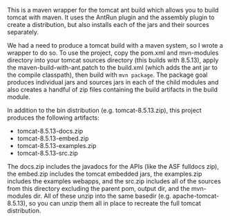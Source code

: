 This is a maven wrapper for the tomcat ant build which allows you to build tomcat with maven. It uses the AntRun plugin and the assembly plugin to create a distribution, but also installs each of the jars and their sources separately.

We had a need to produce a tomcat build with a maven system, so I wrote a wrapper to do so. To use the project, copy the pom.xml and mvn-modules directory into your tomcat sources directory (this builds with 8.5.13), apply the maven-build-with-ant.patch to the build.xml (which adds the ant jar to the compile classpath), then build with `mvn package`. The package goal produces individual jars and sources jars in each of the child modules and also creates a handful of zip files containing the build artifacts in the build module.

In addition to the bin distribution (e.g. tomcat-8.5.13.zip), this project produces the following artifacts:

* tomcat-8.5.13-docs.zip
* tomcat-8.5.13-embed.zip
* tomcat-8.5.13-examples.zip
* tomcat-8.5.13-src.zip

The docs.zip includes the javadocs for the APIs (like the ASF fulldocs zip), the embed.zip includes the tomcat embedded jars, the examples.zip includes the examples webapps, and the src.zip includes all of the sources from this directory excluding the parent pom, output dir, and the mvn-modules dir. All of these unzip into the same basedir (e.g. apache-tomcat-8.5.13), so you can unzip them all in place to recreate the full tomcat distribution.

